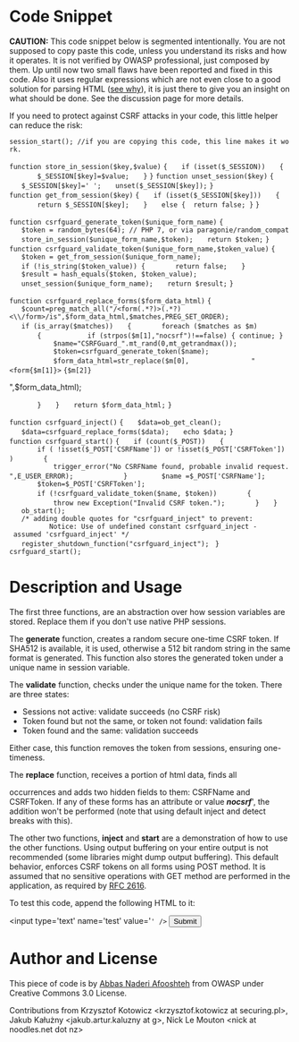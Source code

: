 # Code Snippet

**CAUTION:** This code snippet below is segmented intentionally. You are
not supposed to copy paste this code, unless you understand its risks
and how it operates. It is not verified by OWASP professional, just
composed by them. Up until now two small flaws have been reported and
fixed in this code. Also it uses regular expressions which are not even
close to a good solution for parsing HTML ([see
why](http://stackoverflow.com/questions/1732348/regex-match-open-tags-except-xhtml-self-contained-tags)),
it is just there to give you an insight on what should be done. See the
discussion page for more details.

If you need to protect against CSRF attacks in your code, this little
helper can reduce the risk:

`session_start(); //if you are copying this code, this line makes it work.`

`function store_in_session($key,$value)`
`{`
`   if (isset($_SESSION))`
`   {`
`       $_SESSION[$key]=$value;`
`   }`
`}`
`function unset_session($key)`
`{`
`   $_SESSION[$key]=' ';`
`   unset($_SESSION[$key]);`
`}`
`function get_from_session($key)`
`{`
`   if (isset($_SESSION[$key]))`
`   {`
`       return $_SESSION[$key];`
`   }`
`   else {  return false; }`
`}`

`function csrfguard_generate_token($unique_form_name)`
`{`
`   $token = random_bytes(64); // PHP 7, or via paragonie/random_compat`
`   store_in_session($unique_form_name,$token);`
`   return $token;`
`}`
`function csrfguard_validate_token($unique_form_name,$token_value)`
`{`
`   $token = get_from_session($unique_form_name);`
`   if (!is_string($token_value)) {`
`       return false;`
`   }`
`   $result = hash_equals($token, $token_value);`
`   unset_session($unique_form_name);`
`   return $result;`
`}`

`function csrfguard_replace_forms($form_data_html)`
`{`
`   $count=preg_match_all("/<form(.*?)>(.*?)<\\/form>/is",$form_data_html,$matches,PREG_SET_ORDER);`
`   if (is_array($matches))`
`   {`
`       foreach ($matches as $m)`
`       {`
`           if (strpos($m[1],"nocsrf")!==false) { continue; }`
`           $name="CSRFGuard_".mt_rand(0,mt_getrandmax());`
`           $token=csrfguard_generate_token($name);`
`           $form_data_html=str_replace($m[0],`
`               "<form{$m[1]}>`
<input type='hidden' name='CSRFName' value='{$name}' />
<input type='hidden' name='CSRFToken' value='{$token}' />`{$m[2]}`

</form>

",$form_data_html);

`       }`
`   }`
`   return $form_data_html;`
`}`

`function csrfguard_inject()`
`{`
`   $data=ob_get_clean();`
`   $data=csrfguard_replace_forms($data);`
`   echo $data;`
`}`
`function csrfguard_start()`
`{`
`   if (count($_POST))`
`   {`
`       if ( !isset($_POST['CSRFName']) or !isset($_POST['CSRFToken']) )`
`       {`
`           trigger_error("No CSRFName found, probable invalid request.",E_USER_ERROR);     `
`       } `
`       $name =$_POST['CSRFName'];`
`       $token=$_POST['CSRFToken'];`
`       if (!csrfguard_validate_token($name, $token))`
`       { `
`           throw new Exception("Invalid CSRF token.");`
`       }`
`   }`
`   ob_start();`
`   /* adding double quotes for "csrfguard_inject" to prevent: `
`          Notice: Use of undefined constant csrfguard_inject - assumed 'csrfguard_inject' */`
`   register_shutdown_function("csrfguard_inject"); `
`}`
`csrfguard_start();`

# Description and Usage

The first three functions, are an abstraction over how session variables
are stored. Replace them if you don't use native PHP sessions.

The **generate** function, creates a random secure one-time CSRF token.
If SHA512 is available, it is used, otherwise a 512 bit random string in
the same format is generated. This function also stores the generated
token under a unique name in session variable.

The **validate** function, checks under the unique name for the token.
There are three states:

  - Sessions not active: validate succeeds (no CSRF risk)
  - Token found but not the same, or token not found: validation fails
  - Token found and the same: validation succeeds

Either case, this function removes the token from sessions, ensuring
one-timeness.

The **replace** function, receives a portion of html data, finds all

<form>

occurrences and adds two hidden fields to them: CSRFName and CSRFToken.
If any of these forms has an attribute or value ***nocsrf***', the
addition won't be performed (note that using default inject and detect
breaks with this).

The other two functions, **inject** and **start** are a demonstration of
how to use the other functions. Using output buffering on your entire
output is not recommended (some libraries might dump output buffering).
This default behavior, enforces CSRF tokens on all forms using POST
method. It is assumed that no sensitive operations with GET method are
performed in the application, as required by
[RFC 2616](http://www.w3.org/Protocols/rfc2616/rfc2616-sec9.html#sec9.1.1).

To test this code, append the following HTML to it:

<form method='post'>

<input type='text' name='test' value='<?php echo "testing"?>`' />`
<input type='submit' />

</form>

<form class='nocsrf'>

</form>

# Author and License

This piece of code is by [Abbas Naderi
Afooshteh](mailto:abbas.naderi@owasp.org) from OWASP under Creative
Commons 3.0 License.

Contributions from Krzysztof Kotowicz \<krzysztof.kotowicz at
securing.pl\>, Jakub Kałużny \<jakub.artur.kaluzny at g\>, Nick Le
Mouton \<nick at noodles.net dot nz\>